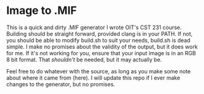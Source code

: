 # Image to .MIF

This is a quick and dirty .MIF generator I wrote OIT's CST 231 course. Building should be
straight forward, provided clang is in your PATH. If not, you should be able to modify build.sh to
suit your needs, build.sh is dead simple. I make no promises about the validity of the output, but it does
work for me. If it's not working for you, ensure that your input image is in an RGB 8 bit format. That
*shouldn't* be needed, but it may actually be.

Feel free to do whatever with the source, as long as you make some note about where it came from
(here). I will update this repo if I ever make changes to the generator, but no promises.

